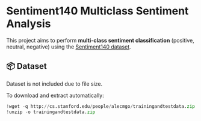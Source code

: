 # Sentiment140 Multiclass Sentiment Analysis

This project aims to perform **multi-class sentiment classification** (positive, neutral, negative) using the [Sentiment140 dataset](http://cs.stanford.edu/people/alecmgo/trainingandtestdata.zip).

## 📦 Dataset

Dataset is not included due to file size.

To download and extract automatically:

```python
!wget -q http://cs.stanford.edu/people/alecmgo/trainingandtestdata.zip
!unzip -o trainingandtestdata.zip
```
